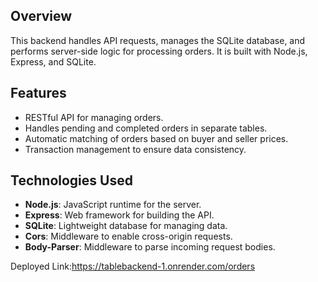 ## Overview
This backend handles API requests, manages the SQLite database, and performs server-side logic for processing orders. It is built with Node.js, Express, and SQLite.

## Features
- RESTful API for managing orders.
- Handles pending and completed orders in separate tables.
- Automatic matching of orders based on buyer and seller prices.
- Transaction management to ensure data consistency.

## Technologies Used
- **Node.js**: JavaScript runtime for the server.
- **Express**: Web framework for building the API.
- **SQLite**: Lightweight database for managing data.
- **Cors**: Middleware to enable cross-origin requests.
- **Body-Parser**: Middleware to parse incoming request bodies.


Deployed Link:https://tablebackend-1.onrender.com/orders


